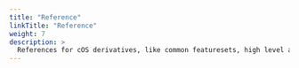 ```yaml
---
title: "Reference"
linkTitle: "Reference"
weight: 7
description: >
  References for cOS derivatives, like common featuresets, high level architecture
---
```


